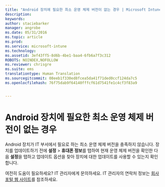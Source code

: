 ```yaml
---
title: "Android 장치에 필요한 최소 운영 체제 버전이 없는 경우 | Microsoft Intune"
description: 
keywords: 
author: staciebarker
manager: angrobe
ms.date: 05/31/2016
ms.topic: article
ms.prod: 
ms.service: microsoft-intune
ms.technology: 
ms.assetid: 3ef43ff5-8d6b-4be1-baa4-6fb6a7f3c312
ROBOTS: NOINDEX,NOFOLLOW
ms.reviewer: chrisgre
ms.suite: ems
translationtype: Human Translation
ms.sourcegitcommit: 08eeb1f330ed8fcea5da41f71ded0ccf124da7c5
ms.openlocfilehash: 76f75dab9f64140fffcf61d7541fe1c4cf3f83a9


---
```



# Android 장치에 필요한 최소 운영 체제 버전이 없는 경우

Android 장치가 IT 부서에서 필요로 하는 최소 운영 체제 버전을 충족하지 않습니다. 장치를 업데이트하기 전에 **설정** &gt; **휴대폰 정보**를 탭하여 현재 운영 체제 버전을 확인한 다음 **설정**을 탭하고 업데이트 옵션을 찾아 장치에 대한 업데이트를 사용할 수 있는지 확인합니다.

여전히 도움이 필요하세요? IT 관리자에게 문의하세요. IT 관리자의 연락처 정보는 [회사 포털 웹 사이트](http://portal.manage.microsoft.com)를 참조하세요.




<!--HONumber=Aug16_HO5-->


